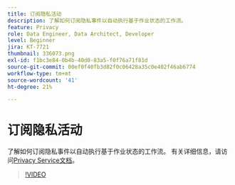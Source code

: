 ```yaml
---
title: 订阅隐私活动
description: 了解如何订阅隐私事件以自动执行基于作业状态的工作流。
feature: Privacy
role: Data Engineer, Data Architect, Developer
level: Beginner
jira: KT-7721
thumbnail: 336073.png
exl-id: f1bc3e84-0b4b-40d0-83a5-f0f76a71f81d
source-git-commit: 00ef0f40fb3d82f0c06428a35c0e402f46ab6774
workflow-type: tm+mt
source-wordcount: '41'
ht-degree: 21%

---
```



# 订阅隐私活动

了解如何订阅隐私事件以自动执行基于作业状态的工作流。 有关详细信息，请访问[Privacy Service文档](https://experienceleague.adobe.com/docs/experience-platform/privacy/home.html?lang=zh-Hans)。

>[!VIDEO](https://video.tv.adobe.com/v/336073?learn=on)

